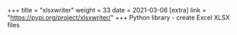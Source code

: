 +++
title = "xlsxwriter"
weight = 33
date = 2021-03-06
[extra]
link = "https://pypi.org/project/xlsxwriter/"
+++
Python library - create Excel XLSX files

